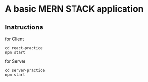 # A basic MERN STACK application

## Instructions
for Client
```
cd react-practice
npm start
```

for Server
```
cd server-practice
npm start
```